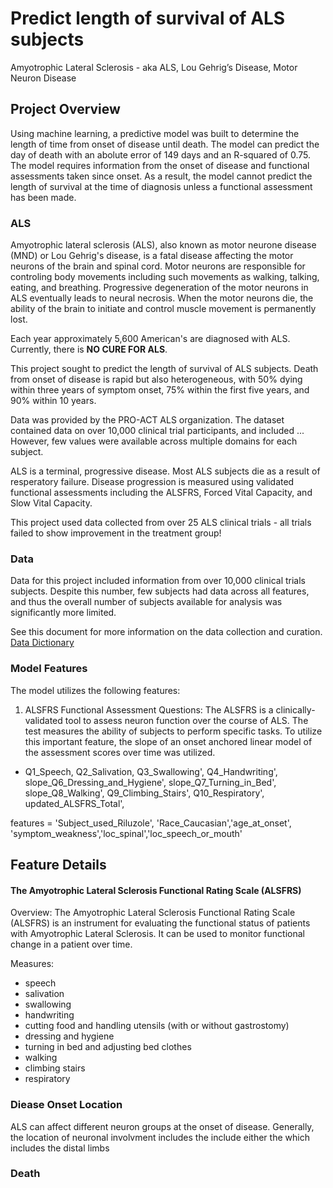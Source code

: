 # Predict length of survival of ALS subjects

Amyotrophic Lateral Sclerosis - aka ALS, Lou Gehrig’s Disease, Motor Neuron Disease   

## Project Overview  

Using machine learning, a predictive model was built to determine the length of time from onset of disease until death. The model can predict the day of death with an abolute error of 149 days and an R-squared of 0.75. The model requires information from the onset of disease and functional assessments taken since onset. As a result, the model cannot predict the length of survival at the time of diagnosis unless a functional assessment has been made.

### ALS

Amyotrophic lateral sclerosis (ALS), also known as motor neurone disease (MND) or Lou Gehrig's disease, is a fatal disease affecting the motor neurons of the brain and spinal cord.  Motor neurons are responsible for controling body movements including such movements as walking, talking, eating, and breathing. Progressive degeneration of the motor neurons in ALS eventually leads to neural necrosis. When the motor neurons die, the ability of the brain to initiate and control muscle movement is permanently lost.  

Each year approximately 5,600 American's are diagnosed with ALS. Currently, there is **NO CURE FOR ALS**.
                
This project sought to predict the length of survival of ALS subjects. Death from onset of disease is rapid but also heterogeneous, with 50% dying within three years of symptom onset, 75% within the first five years, and 90% within 10 years. 

Data was provided by the PRO-ACT ALS organization. The dataset contained data on over 10,000 clinical trial participants, and included ... However, few values were available across multiple domains for each subject.  
                
ALS is a terminal, progressive disease. Most ALS subjects die as a result of resperatory failure. Disease progression is measured using validated functional assessments including the ALSFRS, Forced Vital Capacity, and Slow Vital Capacity.  

This project used data collected from over 25 ALS clinical trials - all trials failed to show improvement in the treatment group!
 

### Data

Data for this project included information from over 10,000 clinical trials subjects. Despite this number, few subjects had data across all features, and thus the overall number of subjects available for analysis was significantly more limited.

See this document for more information on the data collection and curation. [Data Dictionary](https://nctu.partners.org/ProACT/Document/DisplayLatest/2)


### Model Features
The model utilizes the following features:

1. ALSFRS Functional Assessment Questions:  The ALSFRS is a clinically-validated tool to assess neuron function over the course of ALS. The test measures the ability of subjects to perform specific tasks. To utilize this important feature, the slope of an onset anchored linear model of the assessment scores over time was utilized. 
- Q1_Speech, Q2_Salivation, Q3_Swallowing', Q4_Handwriting', slope_Q6_Dressing_and_Hygiene', slope_Q7_Turning_in_Bed', slope_Q8_Walking', Q9_Climbing_Stairs', Q10_Respiratory', updated_ALSFRS_Total',  

features = 'Subject_used_Riluzole', 'Race_Caucasian','age_at_onset',
            'symptom_weakness','loc_spinal','loc_speech_or_mouth'

## Feature Details
#### The Amyotrophic Lateral Sclerosis Functional Rating Scale (ALSFRS)

Overview:
The Amyotrophic Lateral Sclerosis Functional Rating Scale (ALSFRS) is an instrument for evaluating the functional status of patients with Amyotrophic Lateral Sclerosis. It can be used to monitor functional change in a patient over time.

Measures:
- speech
- salivation
- swallowing
- handwriting
- cutting food and handling utensils (with or without gastrostomy)
- dressing and hygiene
- turning in bed and adjusting bed clothes
- walking
- climbing stairs
- respiratory

### Diease Onset Location

ALS can affect different neuron groups at the onset of disease. Generally, the location of neuronal involvment includes the include either the which includes the distal limbs 

### Death
